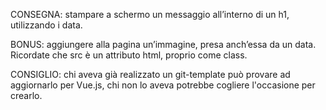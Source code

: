 CONSEGNA: stampare a schermo un messaggio all’interno di un h1, utilizzando i data.

BONUS: aggiungere alla pagina un’immagine, presa anch’essa da un data. Ricordate che src è un attributo html, proprio come class.

CONSIGLIO: chi aveva già realizzato un git-template può provare ad aggiornarlo per Vue.js, chi non lo aveva potrebbe cogliere l'occasione per crearlo.